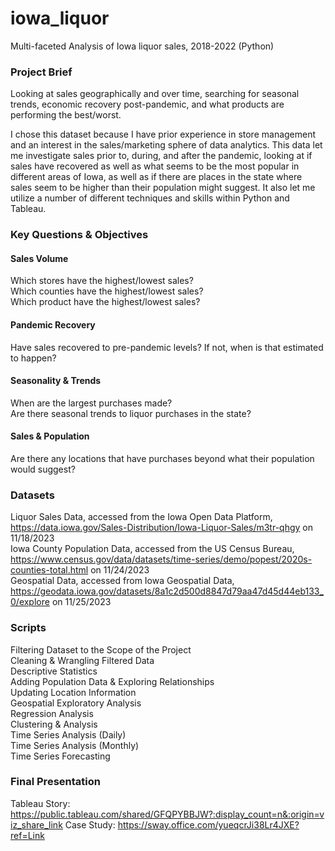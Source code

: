 # iowa_liquor
Multi-faceted Analysis of Iowa liquor sales, 2018-2022 (Python)

### Project Brief
Looking at sales geographically and over time, searching for seasonal trends, economic recovery post-pandemic, and what products are performing the best/worst.   

I chose this dataset because I have prior experience in store management and an interest in the sales/marketing sphere of data analytics. This data let me investigate sales prior to, during, and after the pandemic, looking at if sales have recovered as well as what seems to be the most popular in different areas of Iowa, as well as if there are places in the state where sales seem to be higher than their population might suggest. It also let me utilize a number of different techniques and skills within Python and Tableau.  

### Key Questions & Objectives
#### Sales Volume   
Which stores have the highest/lowest sales?    
Which counties have the highest/lowest sales?    
Which product have the highest/lowest sales?    
#### Pandemic Recovery   
Have sales recovered to pre-pandemic levels? If not, when is that estimated to happen?    
#### Seasonality & Trends   
When are the largest purchases made?    
Are there seasonal trends to liquor purchases in the state?    
#### Sales & Population   
Are there any locations that have purchases beyond what their population would suggest?    

### Datasets
Liquor Sales Data, accessed from the Iowa Open Data Platform, https://data.iowa.gov/Sales-Distribution/Iowa-Liquor-Sales/m3tr-qhgy on 11/18/2023   
Iowa County Population Data, accessed from the US Census Bureau, https://www.census.gov/data/datasets/time-series/demo/popest/2020s-counties-total.html on 11/24/2023   
Geospatial Data, accessed from Iowa Geospatial Data, https://geodata.iowa.gov/datasets/8a1c2d500d8847d79aa47d45d44eb133_0/explore on 11/25/2023

### Scripts
Filtering Dataset to the Scope of the Project   
Cleaning & Wrangling Filtered Data   
Descriptive Statistics   
Adding Population Data & Exploring Relationships   
Updating Location Information   
Geospatial Exploratory Analysis    
Regression Analysis    
Clustering & Analysis   
Time Series Analysis (Daily)   
Time Series Analysis (Monthly)   
Time Series Forecasting   

### Final Presentation
Tableau Story: https://public.tableau.com/shared/GFQPYBBJW?:display_count=n&:origin=viz_share_link
Case Study: https://sway.office.com/yueqcrJi38Lr4JXE?ref=Link
